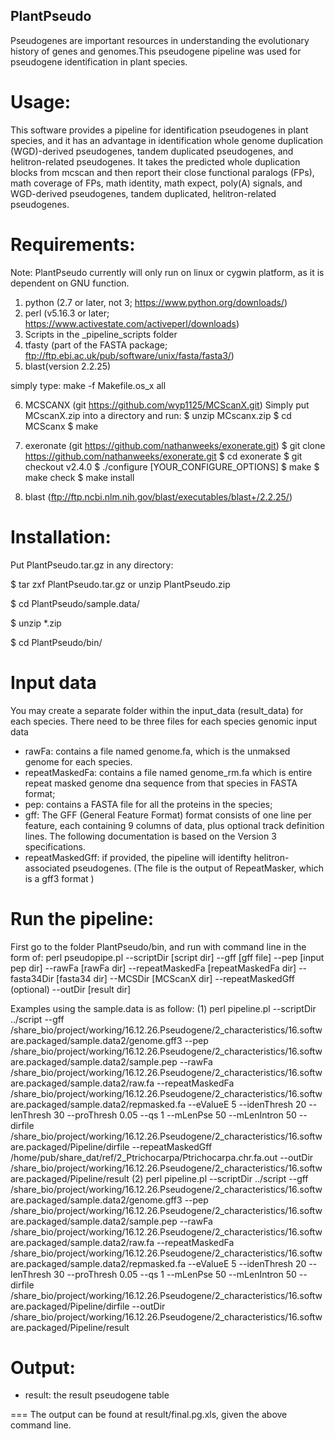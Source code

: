 ## PlantPseudo
Pseudogenes are important resources in understanding the evolutionary history of genes and genomes.This pseudogene pipeline was used for pseudogene identification in plant species. 

# Usage:
This software provides a pipeline for identification pseudogenes in plant species, and it has an advantage in identification whole genome duplication (WGD)-derived pseudogenes, 
tandem duplicated pseudogenes, and helitron-related pseudogenes. It takes the predicted whole duplication blocks from mcscan and then report their close functional paralogs (FPs), 
math coverage of FPs, math identity, math expect,  poly(A) signals, and WGD-derived pseudogenes, tandem duplicated, helitron-related pseudogenes.


# Requirements:

Note:
PlantPseudo currently will only run on linux or cygwin platform, as it is dependent on GNU function.

1. python (2.7 or later, not 3; https://www.python.org/downloads/)
2. perl (v5.16.3 or later; https://www.activestate.com/activeperl/downloads)
3. Scripts in the _pipeline_scripts folder
4. tfasty (part of the FASTA package; ftp://ftp.ebi.ac.uk/pub/software/unix/fasta/fasta3/)
5. blast(version 2.2.25)

simply type:
make -f Makefile.os_x all

6. MCSCANX (git https://github.com/wyp1125/MCScanX.git)
Simply put MCscanX.zip into a directory and run:
$ unzip MCscanx.zip
$ cd MCScanx
$ make

7. exeronate (git https://github.com/nathanweeks/exonerate.git)
$ git clone https://github.com/nathanweeks/exonerate.git
$ cd exonerate
$ git checkout v2.4.0
$ ./configure [YOUR_CONFIGURE_OPTIONS]
$ make
$ make check
$ make install

8. blast (ftp://ftp.ncbi.nlm.nih.gov/blast/executables/blast+/2.2.25/)

# Installation:

Put PlantPseudo.tar.gz in any directory:

$ tar zxf PlantPseudo.tar.gz or unzip PlantPseudo.zip

$ cd  PlantPseudo/sample.data/

$ unzip *.zip

$ cd  PlantPseudo/bin/


# Input data

You may create a separate folder within the input_data (result_data) for each species. There need to be three files for each species genomic input data

- rawFa: contains a file named genome.fa, which is the unmaksed genome for each species.
- repeatMaskedFa:  contains a file named genome_rm.fa which is  entire repeat masked genome dna sequence from that species in FASTA format;
- pep: contains a FASTA file for all the proteins in the species;
- gff: The GFF (General Feature Format) format consists of one line per feature, each containing 9 columns of data, plus optional track definition lines. The following documentation is based on the Version 3 specifications.
- repeatMaskedGff: if provided, the pipeline will identifty helitron-associated pseudogenes. (The file is the output of RepeatMasker, which is a gff3 format )

# Run the pipeline:

First go to the folder PlantPseudo/bin, and run with  command line in the form of: perl  pseudopipe.pl  --scriptDir [script dir] --gff [gff file] --pep [input pep dir] --rawFa [rawFa dir] --repeatMaskedFa [repeatMaskedFa dir] --fasta34Dir [fasta34 dir] --MCSDir [MCScanX dir] --repeatMaskedGff (optional) --outDir [result dir]

Examples using the sample.data is as follow:
(1)
perl pipeline.pl --scriptDir ../script --gff /share_bio/project/working/16.12.26.Pseudogene/2_characteristics/16.software.packaged/sample.data2/genome.gff3 --pep /share_bio/project/working/16.12.26.Pseudogene/2_characteristics/16.software.packaged/sample.data2/sample.pep --rawFa /share_bio/project/working/16.12.26.Pseudogene/2_characteristics/16.software.packaged/sample.data2/raw.fa --repeatMaskedFa /share_bio/project/working/16.12.26.Pseudogene/2_characteristics/16.software.packaged/sample.data2/repmasked.fa --eValueE 5 --idenThresh 20 --lenThresh 30 --proThresh 0.05 --qs 1 --mLenPse 50 --mLenIntron 50 --dirfile /share_bio/project/working/16.12.26.Pseudogene/2_characteristics/16.software.packaged/Pipeline/dirfile --repeatMaskedGff /home/pub/share_dat/ref/2_Ptrichocarpa/Ptrichocarpa.chr.fa.out --outDir /share_bio/project/working/16.12.26.Pseudogene/2_characteristics/16.software.packaged/Pipeline/result
(2)
perl pipeline.pl --scriptDir ../script --gff /share_bio/project/working/16.12.26.Pseudogene/2_characteristics/16.software.packaged/sample.data2/genome.gff3 --pep /share_bio/project/working/16.12.26.Pseudogene/2_characteristics/16.software.packaged/sample.data2/sample.pep --rawFa /share_bio/project/working/16.12.26.Pseudogene/2_characteristics/16.software.packaged/sample.data2/raw.fa --repeatMaskedFa /share_bio/project/working/16.12.26.Pseudogene/2_characteristics/16.software.packaged/sample.data2/repmasked.fa --eValueE 5 --idenThresh 20 --lenThresh 30 --proThresh 0.05 --qs 1 --mLenPse 50 --mLenIntron 50 --dirfile /share_bio/project/working/16.12.26.Pseudogene/2_characteristics/16.software.packaged/Pipeline/dirfile --outDir /share_bio/project/working/16.12.26.Pseudogene/2_characteristics/16.software.packaged/Pipeline/result

# Output:

- result: the result pseudogene table 

===
The output can be found at result/final.pg.xls, given the above command line.

